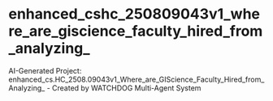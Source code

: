 # enhanced_cshc_250809043v1_where_are_giscience_faculty_hired_from_analyzing_
AI-Generated Project: enhanced_cs.HC_2508.09043v1_Where_are_GIScience_Faculty_Hired_from_Analyzing_ - Created by WATCHDOG Multi-Agent System
